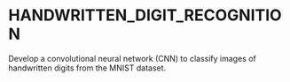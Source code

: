 # HANDWRITTEN_DIGIT_RECOGNITION
Develop a convolutional neural network (CNN) to classify images of handwritten digits from the MNIST dataset.
